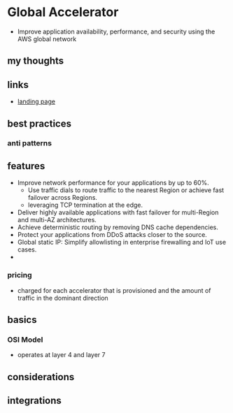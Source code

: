 # Global Accelerator

- Improve application availability, performance, and security using the AWS global network

## my thoughts

## links

- [landing page](https://aws.amazon.com/global-accelerator/?did=ap_card&trk=ap_card)

## best practices

### anti patterns

## features

- Improve network performance for your applications by up to 60%.
  - Use traffic dials to route traffic to the nearest Region or achieve fast failover across Regions.
  - leveraging TCP termination at the edge.
- Deliver highly available applications with fast failover for multi-Region and multi-AZ architectures.
- Achieve deterministic routing by removing DNS cache dependencies.
- Protect your applications from DDoS attacks closer to the source.
- Global static IP: Simplify allowlisting in enterprise firewalling and IoT use cases.
-

### pricing

- charged for each accelerator that is provisioned and the amount of traffic in the dominant direction

## basics

### OSI Model

- operates at layer 4 and layer 7

## considerations

## integrations
